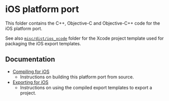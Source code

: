 # iOS platform port

This folder contains the C++, Objective-C and Objective-C++ code for the iOS
platform port.

See also [`misc/dist/ios_xcode`](/misc/dist/ios_xcode) folder for the Xcode
project template used for packaging the iOS export templates.

## Documentation

- [Compiling for iOS](https://docs.godotengine.org/en/latest/engine_details/development/compiling/compiling_for_ios.html)
  - Instructions on building this platform port from source.
- [Exporting for iOS](https://docs.godotengine.org/en/latest/tutorials/export/exporting_for_ios.html)
  - Instructions on using the compiled export templates to export a project.
